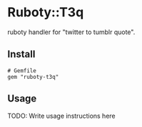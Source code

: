 # Ruboty::T3q

ruboty handler for "twitter to tumblr quote".

## Install

```
# Gemfile
gem "ruboty-t3q"
```

## Usage

TODO: Write usage instructions here

